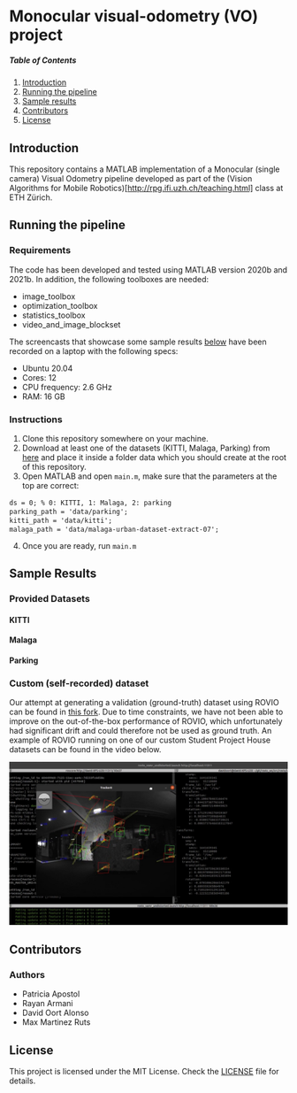 
# Monocular visual-odometry (VO) project

##### Table of Contents
1. [Introduction](#intro)
2. [Running the pipeline](#runpipeline)
3. [Sample results](#results)
4. [Contributors](#contributors)
5. [License](#license)

<a name="intro"></a>
## Introduction
This repository contains a MATLAB implementation of a Monocular (single camera) Visual Odometry pipeline developed as part of the  (Vision Algorithms for Mobile Robotics)[http://rpg.ifi.uzh.ch/teaching.html] class at ETH Zürich. 

<a name="runpipeline"></a>
## Running the pipeline
### Requirements
The code has been developed and tested using MATLAB version 2020b and 2021b. In addition, the following toolboxes are needed:
* image_toolbox
* optimization_toolbox
* statistics_toolbox
* video_and_image_blockset

The screencasts that showcase some sample results [below](#results) have been recorded on a laptop with the following specs:
* Ubuntu 20.04
* Cores: 12
* CPU frequency: 2.6 GHz
* RAM: 16 GB

### Instructions
1. Clone this repository somewhere on your machine.
2. Download at least one of the datasets (KITTI, Malaga, Parking) from [here](http://rpg.ifi.uzh.ch/teaching.html) and place it inside a folder data which you should create at the root of this repository.
3. Open MATLAB and open `main.m`, make sure that the parameters at the top are correct:
```
ds = 0; % 0: KITTI, 1: Malaga, 2: parking
parking_path = 'data/parking';
kitti_path = 'data/kitti';
malaga_path = 'data/malaga-urban-dataset-extract-07';
```
4. Once you are ready, run `main.m`

<a name="results"><a/>
## Sample Results
<!-- Link to screencasts for provided datasets and for custom dataset as well, do so by creating a link from a screenshot of the CO figs -->
### Provided Datasets
#### KITTI
#### Malaga
#### Parking

### Custom (self-recorded) dataset

Our attempt at generating a validation (ground-truth) dataset using ROVIO can be found in [this fork](https://github.com/RobohouseHQ/rovio). Due to time constraints, we have not been able to improve on the out-of-the-box performance of ROVIO, which unfortunately had significant drift and could therefore not be used as ground truth. An example of ROVIO running on one of our custom Student Project House datasets can be found in the video below.

[![ROVIO on custom DS](img/ROVIO_on_custom_ds.jpeg)](https://youtu.be/_WUWks9dkYk)

<a name="contributors"><a/>
## Contributors
### Authors
+ Patricia Apostol
+ Rayan Armani
+ David Oort Alonso
+ Max Martinez Ruts

<a name="license"><a/>
## License
This project is licensed under the MIT License. Check the [LICENSE](LICENSE) file for details.
